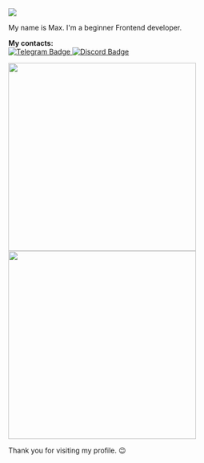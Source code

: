 <a href="#">
  <img src="https://readme-typing-svg.demolab.com?font=Fira+Code&size=16&duration=10000&color=ED4245D7&vCenter=true&repeat=false&width=375&height=21&lines=Hello!+%F0%9F%98%8B" />
</a>

<p>My name is Max. I'm a beginner Frontend developer.</p>

<p>
  <b>My contacts:</b>
  <br/>
  <a href="https://t.me/max_98763" target="_blank">
    <img src="https://img.shields.io/badge/Telegram-2CA5E0?style=for-the-badge&logo=telegram&logoColor=white" alt="Telegram Badge">
  </a>
  <a href="https://discordapp.com/users/421308883311788032/">
    <img src="https://img.shields.io/badge/Discord-7289DA?style=for-the-badge&logo=discord&logoColor=white" alt="Discord Badge">
  </a>
</p>

<p>
  <a href="#">
    <img src="https://github-readme-stats.vercel.app/api/top-langs/?username=Max-ghub&layout=compact&bg_color=303133&text_color=E8E8DC&title_color=E8E8DC&hide_border=true" width="375px" />
  </a>
  <br/>
  <a href="https://www.codewars.com/users/M%D0%B0x">
    <img src="https://www.codewars.com/users/M%D0%B0x/badges/large" width="375px" />
  </a>
</p>

<p>Thank you for visiting my profile. 😉</p>
